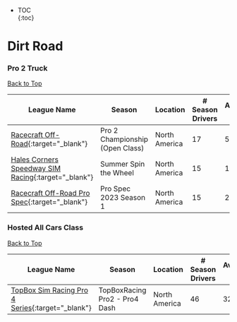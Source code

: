 * TOC  
{:toc}

# Dirt Road

### Pro 2 Truck

[Back to Top](#)  

|                                                          League Name                                                         |              Season             |   Location  |# Season Drivers|Average SoF|Upcoming Race|New York|London|Sydney|
|------------------------------------------------------------------------------------------------------------------------------|---------------------------------|-------------|----------------|-----------|-------------|--------|------|------|
|       [Racecraft Off\-Road](https://members.iracing.com/membersite/member/LeagueView.do?league=5142){:target="_blank"}       |Pro 2 Championship \(Open Class\)|North America|       17       |    5005   |             |        |      |      |
|[Hales Corners Speedway SIM Racing](https://members.iracing.com/membersite/member/LeagueView.do?league=4161){:target="_blank"}|      Summer Spin the Wheel      |North America|       15       |    1354   |             |        |      |      |
|   [Racecraft Off\-Road Pro Spec](https://members.iracing.com/membersite/member/LeagueView.do?league=9734){:target="_blank"}  |      Pro Spec 2023 Season 1     |North America|       15       |    2711   |             |        |      |      |

### Hosted All Cars Class

[Back to Top](#)  

|                                                        League Name                                                        |            Season            |   Location  |# Season Drivers|Average SoF|Upcoming Race|New York|London|Sydney|
|---------------------------------------------------------------------------------------------------------------------------|------------------------------|-------------|----------------|-----------|-------------|--------|------|------|
|[TopBox Sim Racing Pro 4 Series](https://members.iracing.com/membersite/member/LeagueView.do?league=5521){:target="_blank"}|TopBoxRacing Pro2 \- Pro4 Dash|North America|       46       |    3200   |             |        |      |      |

